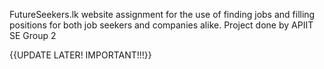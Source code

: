 FutureSeekers.lk website assignment for the use of finding jobs and filling positions for both job seekers and companies alike. 
Project done by APIIT SE Group 2

{{UPDATE LATER! IMPORTANT!!!}}
